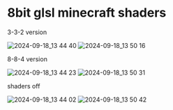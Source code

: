 # 8bit glsl minecraft shaders

3-3-2 version

![2024-09-18_13 44 40](https://github.com/user-attachments/assets/19be2d70-2b7f-4984-8d8b-b5429813c9a1)
![2024-09-18_13 50 16](https://github.com/user-attachments/assets/59fb9a79-2b5b-41ab-a00b-637606b0ca9d)


8-8-4 version

![2024-09-18_13 44 23](https://github.com/user-attachments/assets/2b845fb2-d420-4cdc-8422-eed7ce28aac9)
![2024-09-18_13 50 31](https://github.com/user-attachments/assets/93f59e65-b2bb-4416-a926-6d712dd50abc)


shaders off

![2024-09-18_13 44 02](https://github.com/user-attachments/assets/b770c323-23ae-406c-ad55-b746e3c28b5d)
![2024-09-18_13 50 42](https://github.com/user-attachments/assets/daa96912-3db0-42b9-9aef-fe8d5652b2ae)
